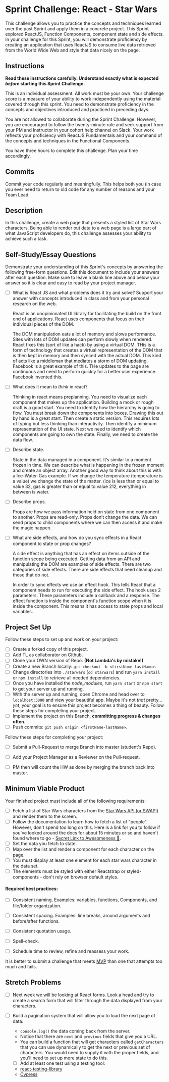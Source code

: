 # Sprint Challenge: React - Star Wars

This challenge allows you to practice the concepts and techniques learned over the past Sprint and apply them in a concrete project. This Sprint explored ReactJS, Function Components, component state and side effects. In your challenge for this Sprint, you will demonstrate proficiency by creating an application that uses ReactJS to consume live data retrieved from the World Wide Web and style that data nicely on the page.

## Instructions

**Read these instructions carefully. Understand exactly what is expected _before_ starting this Sprint Challenge.**

This is an individual assessment. All work must be your own. Your challenge score is a measure of your ability to work independently using the material covered through this sprint. You need to demonstrate proficiency in the concepts and objectives introduced and practiced in preceding days.

You are not allowed to collaborate during the Sprint Challenge. However, you are encouraged to follow the twenty-minute rule and seek support from your PM and Instructor in your cohort help channel on Slack. Your work reflects your proficiency with ReactJS Fundamentals and your command of the concepts and techniques in the Functional Components.

You have three hours to complete this challenge. Plan your time accordingly.

## Commits

Commit your code regularly and meaningfully. This helps both you (in case you ever need to return to old code for any number of reasons and your Team Lead.

## Description

In this challenge, create a web page that presents a styled list of Star Wars characters. Being able to render out data to a web page is a large part of what JavaScript developers do, this challenge assesses your ability to achieve such a task.

## Self-Study/Essay Questions

Demonstrate your understanding of this Sprint's concepts by answering the following free-form questions. Edit this document to include your answers after each question. Make sure to leave a blank line above and below your answer so it is clear and easy to read by your project manager.

- [ ] What is React JS and what problems does it try and solve? Support your answer with concepts introduced in class and from your personal research on the web.

    React is an unopinionated UI library for facilitating the build on the front end of applications. React uses components that focus on their individual pieces of the DOM.

    The DOM manipulation eats a lot of memory and slows performance. Sites with lots of DOM updates can perform slowly when rendered.  React fixes this (sort of like a hack) by using a virtual DOM. THis is a form of technology that creates a virtual representation of the DOM that is then kept in memory and then synced with the actual DOM. This kind of acts like a middleman that mediates a storm of DOM updating.  Facebook is a great example of this. THe updates to the page are continuous and need to perform quickly for a better user experience. Facebook invented this.

- [ ] What does it mean to _think_ in react?

    Thinking in react means preplanning. You need to visualize each component that makes up the application.  Building a mock or rough draft is a good start. You need to identify how the hierarchy is going to flow.  You must break down the components into boxes. Drawing this out by hand is a great start. Then create a static version. This requires lots of typing but less thinking than interactivity.  Then identify a minimum representation of the UI state. Next we need to identify which components are going to own the state. Finally, we need to create the data flow.

- [ ] Describe state.

    State in the data managed in a component.  It’s similar to a moment frozen in time. We can describe what is happening in the frozen moment and create an object array.  Another good way to think about this is with a Ice-Water-Gas example.  If we change the temperature (temperature is a value) we change the state of the matter. (ice is less than or equal to value 32, gas is greater than or equal to value 212, everything in between is water.

- [ ] Describe props.

    Props are how we pass information held on state from one component  to another. Props are read-only. Props don’t change the data. We can send props to child components where we can then access it and make the magic happen.

- [ ] What are side effects, and how do you sync effects in a React component to state or prop changes?

    A side effect is anything that has an effect on items outside of the function scope being executed. Getting data from an API and manipulating the DOM are examples of side effects. There are two categories of side effects. There are side effects that need cleanup and those that do not. 

    In order to sync effects we use an effect hook. This tells React that a component needs to run for executing the side effect. The hook uses 2 parameters. These parameters include a callback and a response. The effect function is inside the component's function scope when it is inside the component. This means it has access to state props and local variables.


## Project Set Up

Follow these steps to set up and work on your project:

- [ ] Create a forked copy of this project.
- [ ] Add TL as collaborator on Github.
- [ ] Clone your OWN version of Repo. **(Not Lambda's by mistake!)**
- [ ] Create a new Branch locally: `git checkout -b <firstName-lastName>`.
- [ ] Change directories into `./starwars` (`cd starwars`) and run `yarn install` or `npm install` to retrieve all needed dependencies.
- [ ] Once you have installed the _node_modules_, run `yarn start` or `npm start` to get your server up and running.
- [ ] With the server up and running, open Chrome and head over to `localhost:3000` and view your beautiful app. Maybe it's not _that_ pretty... _yet_, your goal is to ensure this project becomes a thing of beauty.
Follow these steps for completing your project.
- [ ] Implement the project on this Branch, **committing progress & changes often.**
- [ ] Push commits: `git push origin <firstName-lastName>`.

Follow these steps for completing your project:

- [ ] Submit a Pull-Request to merge <firstName-lastName> Branch into master (student's  Repo).
- [ ] Add your Project Manager as a Reviewer on the Pull-request.
- [ ] PM then will count the HW as done by merging the branch back into master.


## Minimum Viable Product

Your finished project must include all of the following requirements:

- [ ] Fetch a list of Star Wars characters from the [Star Wars API (or SWAPI)](https://swapi.co/) and render them to the screen. 
- [ ] Follow the documentation to learn how to fetch a list of "people". However, don't spend _too_ long on this. Here is a link for you to follow if you've looked around the docs for about 15 minutes or so and haven't found where to go - [Secret Link to Awesomeness 🤫](https://swapi.co/documentation#people).
- [ ] Set the data you fetch to state.
- [ ] Map over the list and render a component for each character on the page.
- [ ] You must display at least one element for each star wars character in the data set.
- [ ] The elements must be styled with either Reactstrap or styled-components - don't rely on browser default styles.

#### Required best practices:

- [ ] Consistent naming. Examples: variables, functions, Components, and file/folder organization.
- [ ] Consistent spacing. Examples: line breaks, around arguments and before/after functions.
- [ ] Consistent quotation usage.
- [ ] Spell-check.
- [ ] Schedule time to review, refine and reassess your work.


It is better to submit a challenge that meets [MVP](https://en.wikipedia.org/wiki/Minimum_viable_product) than one that attempts too much and fails.

## Stretch Problems
- [ ] Next week we will be looking at React forms. Look a head and try to create a search form that will filter through the data displayed from your characters. 

- [ ] Build a pagination system that will allow you to load the next page of data.
  - `console.log()` the data coming back from the server.
  - Notice that there are `next` and `previous` fields that give you a URL.
  - You can build a function that will get characters called `getCharacters` that you can use dynamically to get the next or previous set of characters. You would need to supply it with the proper fields, and you'll need to set up more state to do this.
  - [ ] Add at least one test using a testing tool:
  - [react-testing-library](https://github.com/testing-library/react-testing-library#basic-example)
  - [Cypress](https://docs.cypress.io/guides/overview/why-cypress.html)

<!--
- [ ] Build another app from scratch that looks very similar to this one. Inside of your main `App` component fetch some data in this same fashion from this url `https://dog.ceo/dog-api/#all` you'll have to follow the documentation at that website and figure out how to change up the code you've seen here in this Star Wars app in order to properly fetch the data and store it on Component State.
-->
